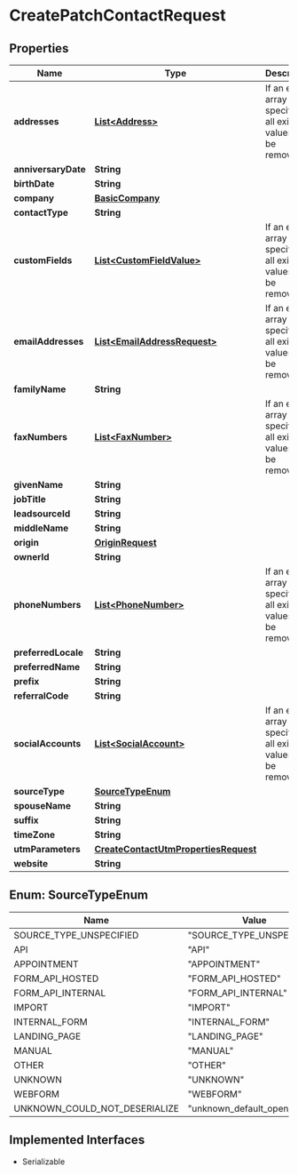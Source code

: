 

# CreatePatchContactRequest


## Properties

| Name | Type | Description | Notes |
|------------ | ------------- | ------------- | -------------|
|**addresses** | [**List&lt;Address&gt;**](Address.md) | If an empty array is specified, all existing values will be removed. |  [optional] |
|**anniversaryDate** | **String** |  |  [optional] |
|**birthDate** | **String** |  |  [optional] |
|**company** | [**BasicCompany**](BasicCompany.md) |  |  [optional] |
|**contactType** | **String** |  |  [optional] |
|**customFields** | [**List&lt;CustomFieldValue&gt;**](CustomFieldValue.md) | If an empty array is specified, all existing values will be removed. |  [optional] |
|**emailAddresses** | [**List&lt;EmailAddressRequest&gt;**](EmailAddressRequest.md) | If an empty array is specified, all existing values will be removed. |  [optional] |
|**familyName** | **String** |  |  [optional] |
|**faxNumbers** | [**List&lt;FaxNumber&gt;**](FaxNumber.md) | If an empty array is specified, all existing values will be removed. |  [optional] |
|**givenName** | **String** |  |  [optional] |
|**jobTitle** | **String** |  |  [optional] |
|**leadsourceId** | **String** |  |  [optional] |
|**middleName** | **String** |  |  [optional] |
|**origin** | [**OriginRequest**](OriginRequest.md) |  |  [optional] |
|**ownerId** | **String** |  |  [optional] |
|**phoneNumbers** | [**List&lt;PhoneNumber&gt;**](PhoneNumber.md) | If an empty array is specified, all existing values will be removed. |  [optional] |
|**preferredLocale** | **String** |  |  [optional] |
|**preferredName** | **String** |  |  [optional] |
|**prefix** | **String** |  |  [optional] |
|**referralCode** | **String** |  |  [optional] |
|**socialAccounts** | [**List&lt;SocialAccount&gt;**](SocialAccount.md) | If an empty array is specified, all existing values will be removed. |  [optional] |
|**sourceType** | [**SourceTypeEnum**](#SourceTypeEnum) |  |  [optional] |
|**spouseName** | **String** |  |  [optional] |
|**suffix** | **String** |  |  [optional] |
|**timeZone** | **String** |  |  [optional] |
|**utmParameters** | [**CreateContactUtmPropertiesRequest**](CreateContactUtmPropertiesRequest.md) |  |  [optional] |
|**website** | **String** |  |  [optional] |



## Enum: SourceTypeEnum

| Name | Value |
|---- | -----|
| SOURCE_TYPE_UNSPECIFIED | &quot;SOURCE_TYPE_UNSPECIFIED&quot; |
| API | &quot;API&quot; |
| APPOINTMENT | &quot;APPOINTMENT&quot; |
| FORM_API_HOSTED | &quot;FORM_API_HOSTED&quot; |
| FORM_API_INTERNAL | &quot;FORM_API_INTERNAL&quot; |
| IMPORT | &quot;IMPORT&quot; |
| INTERNAL_FORM | &quot;INTERNAL_FORM&quot; |
| LANDING_PAGE | &quot;LANDING_PAGE&quot; |
| MANUAL | &quot;MANUAL&quot; |
| OTHER | &quot;OTHER&quot; |
| UNKNOWN | &quot;UNKNOWN&quot; |
| WEBFORM | &quot;WEBFORM&quot; |
| UNKNOWN_COULD_NOT_DESERIALIZE | &quot;unknown_default_open_api&quot; |


## Implemented Interfaces

* Serializable

